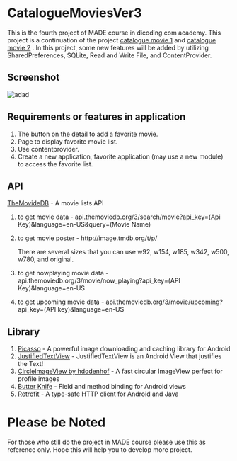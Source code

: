 # CatalogueMoviesVer3
This is the fourth project of MADE course in dicoding.com academy. This project is a continuation of the project [catalogue movie 1](https://github.com/sunydeprito/CatalogueMovie) and [catalogue movie 2](https://github.com/sunydeprito/CatalogueMoviesVer2) . In this project, some new features will be added by utilizing SharedPreferences, SQLite, Read and Write File, and ContentProvider.
## Screenshot
![adad](https://user-images.githubusercontent.com/26306746/44630860-3ede3400-a98e-11e8-8216-757b4b49b665.png)


## Requirements or features in application
1. The button on the detail to add a favorite movie.
2. Page to display favorite movie list.
3. Use contentprovider.
4. Create a new application, favorite application (may use a new module) to access the favorite list.

## API
[TheMovideDB](https://www.themoviedb.org/) - A movie lists API

1. to get movie data - api.themoviedb.org/3/search/movie?api_key=(Api Key)&language=en-US&query=(Movie Name)
2. to get movie poster - http://<i></i>image.tmdb.org/t/p/ 

   There are several sizes that you can use w92, w154, w185, w342, w500, w780, and original.
3. to get nowplaying movie data - api.themoviedb.org/3/movie/now_playing?api_key=(API Key)&language=en-US
4. to get upcoming movie data - api.themoviedb.org/3/movie/upcoming?api_key=(API key)&language=en-US

## Library
1. [Picasso](http://square.github.io/picasso/) - A powerful image downloading and caching library for Android
2. [JustifiedTextView](https://github.com/amilcar-sr/JustifiedTextView) - JustifiedTextView is an Android View that justifies the Text!
3. [CircleImageView by hdodenhof](https://github.com/hdodenhof/CircleImageView) - A fast circular ImageView perfect for profile images
4. [Butter Knife](http://jakewharton.github.io/butterknife/) - Field and method binding for Android views
5. [Retrofit](https://square.github.io/retrofit/) - A type-safe HTTP client for Android and Java


# Please be Noted
For those who still do the project in MADE course please use this as reference only. Hope this will help you to develop more project.
